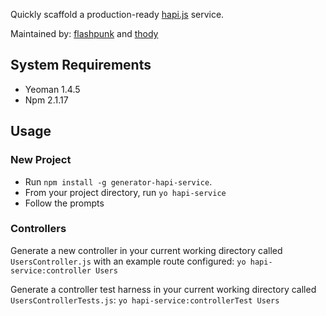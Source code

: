 Quickly scaffold a production-ready [hapi.js](http://hapijs.com) service.

Maintained by: [flashpunk](http://www.github.com/flashpunk) and [thody](http://www.github.com/thody)


## System Requirements

* Yeoman 1.4.5
* Npm 2.1.17

## Usage

### New Project

* Run `npm install -g generator-hapi-service`.
* From your project directory, run `yo hapi-service`
* Follow the prompts

### Controllers

Generate a new controller in your current working directory called `UsersController.js` with an example route configured: `yo hapi-service:controller Users`

Generate a controller test harness in your current working directory called `UsersControllerTests.js`: `yo hapi-service:controllerTest Users`

